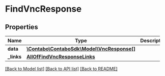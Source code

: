 # FindVncResponse

## Properties
Name | Type | Description | Notes
------------ | ------------- | ------------- | -------------
**data** | [**\Contabo\ContaboSdk\Model\VncResponse[]**](VncResponse.md) |  | 
**_links** | [**AllOfFindVncResponseLinks**](AllOfFindVncResponseLinks.md) |  | 

[[Back to Model list]](../../README.md#documentation-for-models) [[Back to API list]](../../README.md#documentation-for-api-endpoints) [[Back to README]](../../README.md)


